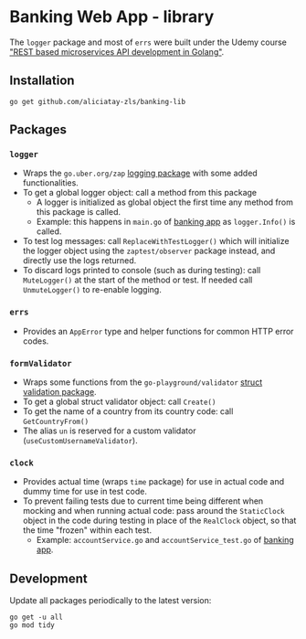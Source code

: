 # Banking Web App - library
The `logger` package and most of `errs` were built under the Udemy course 
["REST based microservices API development in Golang"](https://www.udemy.com/course/rest-based-microservices-api-development-in-go-lang/).

## Installation
`go get github.com/aliciatay-zls/banking-lib`

## Packages
### `logger`
* Wraps the `go.uber.org/zap` [logging package](https://github.com/uber-go/zap) with some added functionalities.
* To get a global logger object: call a method from this package
  * A logger is initialized as global object the first time any method from this package is called. 
  * Example: this happens in `main.go` of [banking app](https://github.com/aliciatay-zls/banking) as `logger.Info()` is called.
* To test log messages: call `ReplaceWithTestLogger()` which will initialize the logger object using the 
`zaptest/observer` package instead, and directly use the logs returned.
* To discard logs printed to console (such as during testing): call `MuteLogger()` at the start of the method or test. 
If needed call `UnmuteLogger()` to re-enable logging.

### `errs`
* Provides an `AppError` type and helper functions for common HTTP error codes.

### `formValidator`
* Wraps some functions from the `go-playground/validator` [struct validation package](https://github.com/go-playground/validator/v10).
* To get a global struct validator object: call `Create()`
* To get the name of a country from its country code: call `GetCountryFrom()`
* The alias `un` is reserved for a custom validator (`useCustomUsernameValidator`). 

### `clock`
* Provides actual time (wraps `time` package) for use in actual code and dummy time for use in test code.
* To prevent failing tests due to current time being different when mocking and when running actual code: 
pass around the `StaticClock` object in the code during testing in place of the `RealClock` object, so that the 
time "frozen" within each test.
  * Example: `accountService.go` and `accountService_test.go` of [banking app](https://github.com/aliciatay-zls/banking).

## Development
Update all packages periodically to the latest version:
   ```
   go get -u all
   go mod tidy
   ```
